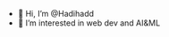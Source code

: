 - 👋 Hi, I’m @Hadihadd
- 👀 I’m interested in web dev and AI&ML


<!---
Hadihadd/Hadihadd is a ✨ special ✨ repository because its `README.md` (this file) appears on your GitHub profile.
You can click the Preview link to take a look at your changes.
--->
